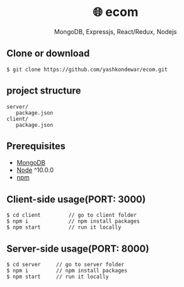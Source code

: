 <h1 align="center">
🌐 ecom
</h1>
<p align="center">
MongoDB, Expressjs, React/Redux, Nodejs
</p>

## Clone or download
```terminal
$ git clone https://github.com/yashkondewar/ecom.git
```

## project structure
```terminal
server/
   package.json
client/
   package.json
```

## Prerequisites
- [MongoDB](https://gist.github.com/nrollr/9f523ae17ecdbb50311980503409aeb3)
- [Node](https://nodejs.org/en/download/) ^10.0.0
- [npm](https://nodejs.org/en/download/package-manager/)

## Client-side usage(PORT: 3000)
```terminal
$ cd client         // go to client folder
$ npm i             // npm install packages
$ npm start         // run it locally
```

## Server-side usage(PORT: 8000)

```terminal
$ cd server     // go to server folder
$ npm i         // npm install packages
$ npm start     // run it locally
```
